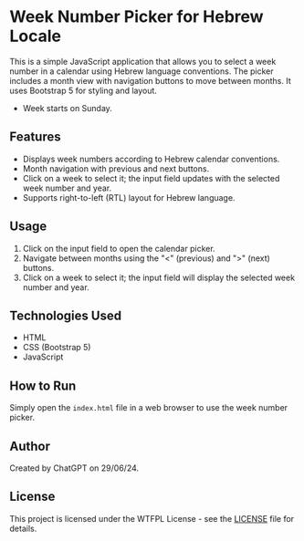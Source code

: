 # Week Number Picker for Hebrew Locale

This is a simple JavaScript application that allows you to select a week number in a calendar using Hebrew language conventions.
The picker includes a month view with navigation buttons to move between months. It uses Bootstrap 5 for styling and layout.

- Week starts on Sunday.

## Features

- Displays week numbers according to Hebrew calendar conventions.
- Month navigation with previous and next buttons.
- Click on a week to select it; the input field updates with the selected week number and year.
- Supports right-to-left (RTL) layout for Hebrew language.

## Usage

1. Click on the input field to open the calendar picker.
2. Navigate between months using the "<" (previous) and ">" (next) buttons.
3. Click on a week to select it; the input field will display the selected week number and year.

## Technologies Used

- HTML
- CSS (Bootstrap 5)
- JavaScript

## How to Run

Simply open the `index.html` file in a web browser to use the week number picker.

## Author

Created by ChatGPT on 29/06/24.

## License

This project is licensed under the WTFPL License - see the [LICENSE](http://www.wtfpl.net/about/) file for details.
